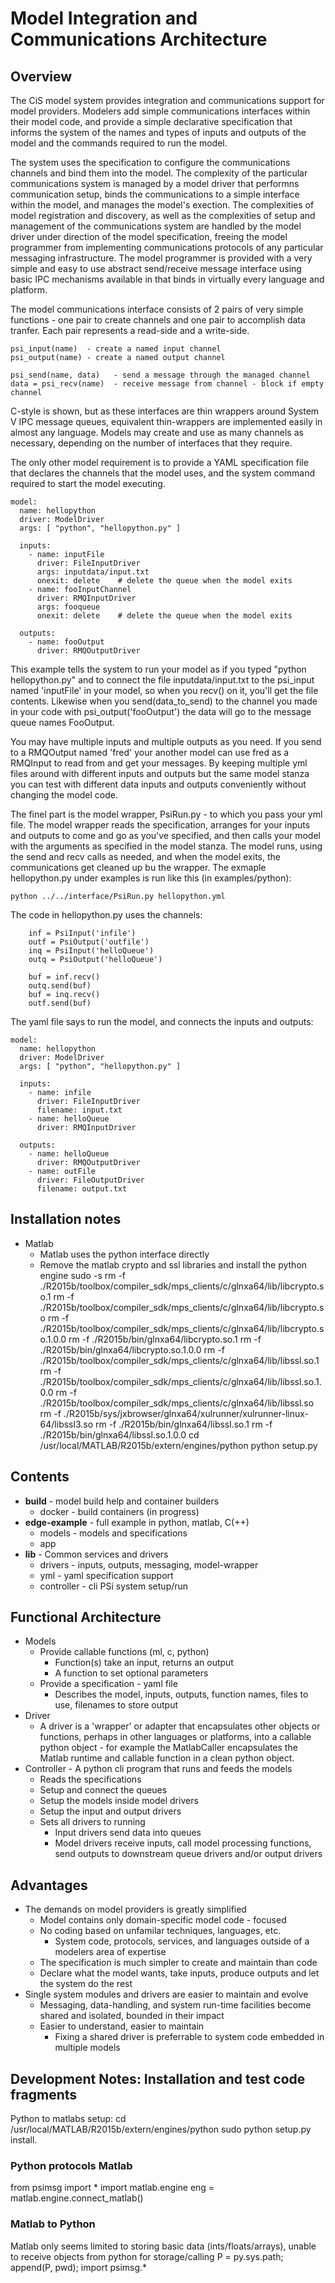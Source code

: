# Model Integration and Communications Architecture

## Overview
The CiS model system provides integration and communications support for model providers.
Modelers add simple communications interfaces within their model code, and provide a simple declarative specification that informs the system of the names and types of inputs and outputs of the model and the commands required to run the model.

The system uses the specification to configure the communications channels and bind them into the model.   The complexity of the particular communications system is managed by a model driver that performns communication setup, binds the communications to a simple interface within the model, and manages the model's exection.   The complexities of model registration and discovery, as well as the complexities of setup and management of the communications system are handled by the model driver under direction of the model specification, freeing the model programmer from implementing communications protocols of any particular messaging infrastructure.   The model programmer is provided with a very simple and easy to use abstract send/receive message interface using basic IPC mechanisms available in that binds  in virtually every language and platform.

The model communications interface consists of 2 pairs of very simple functions - one pair to create channels and one pair to accomplish data tranfer.   Each pair represents a read-side and a write-side.
```
psi_input(name)  - create a named input channel
psi_output(name) - create a named output channel

psi_send(name, data)   - send a message through the managed channel
data = psi_recv(name)  - receive message from channel - block if empty channel
```
C-style is shown, but as these interfaces are thin wrappers around System V IPC message queues, equivalent thin-wrappers are implemented easily in almost any language.
Models may create and use as many channels as necessary, depending on the number of interfaces that they require.

The only other model requirement is to provide a YAML specification file that declares the channels that the model uses, and the system command required to start the model executing.
```
model:
  name: hellopython
  driver: ModelDriver
  args: [ "python", "hellopython.py" ]

  inputs:
    - name: inputFile
      driver: FileInputDriver
      args: inputdata/input.txt
      onexit: delete    # delete the queue when the model exits
    - name: fooInputChannel
      driver: RMQInputDriver
      args: fooqueue
      onexit: delete    # delete the queue when the model exits
 
  outputs:
    - name: fooOutput
      driver: RMQOutputDriver

```
This example tells the system to run your model as if you typed "python hellopython.py" and to connect the file inputdata/input.txt
to the psi_input named 'inputFile' in your model, so when you recv() on it, you'll get the file contents.   Likewise
when you send(data_to_send) to the channel you made in your code with psi_output('fooOutput') the data will go to
the message queue names FooOutput.

You may have multiple inputs and multiple outputs as you need.   If you send to a RMQOutput named 'fred' your
another model can use fred as a RMQInput to read from and get your messages.
By keeping multiple yml files around with different inputs and outputs but the same model stanza you can test
with different data inputs and outputs conveniently without changing the model code.

The finel part is the model wrapper, PsiRun.py - to which you pass your yml file.   The model wrapper reads the
specification, arranges for your inputs and outputs to come and go as you've specified, and then calls your model
with the arguments as specified in the model stanza.   The model runs, using the send and recv calls as needed, 
and when the model exits, the communications get cleaned up bu the wrapper.
The exmaple hellopython.py under examples is run like this (in examples/python):
```
python ../../interface/PsiRun.py hellopython.yml
```
The code in hellopython.py uses the channels:
``` 
    inf = PsiInput('infile')
    outf = PsiOutput('outfile')
    inq = PsiInput('helloQueue')
    outq = PsiOutput('helloQueue')

    buf = inf.recv()
    outq.send(buf)
    buf = inq.recv()
    outf.send(buf)

```
The yaml file says to run the model, and connects the inputs and outputs:
```
model:
  name: hellopython
  driver: ModelDriver
  args: [ "python", "hellopython.py" ]

  inputs:
    - name: infile
      driver: FileInputDriver
      filename: input.txt
    - name: helloQueue    
      driver: RMQInputDriver

  outputs:
    - name: helloQueue    
      driver: RMQOutputDriver
    - name: outFile
      driver: FileOutputDriver
      filename: output.txt
```



## Installation notes
* Matlab
  * Matlab uses the python interface directly
  * Remove the matlab crypto and ssl libraries and install the python engine
sudo -s
rm -f ./R2015b/toolbox/compiler_sdk/mps_clients/c/glnxa64/lib/libcrypto.so.1
rm -f ./R2015b/toolbox/compiler_sdk/mps_clients/c/glnxa64/lib/libcrypto.so
rm -f ./R2015b/toolbox/compiler_sdk/mps_clients/c/glnxa64/lib/libcrypto.so.1.0.0
rm -f ./R2015b/bin/glnxa64/libcrypto.so.1
rm -f ./R2015b/bin/glnxa64/libcrypto.so.1.0.0
rm -f ./R2015b/toolbox/compiler_sdk/mps_clients/c/glnxa64/lib/libssl.so.1
rm -f ./R2015b/toolbox/compiler_sdk/mps_clients/c/glnxa64/lib/libssl.so.1.0.0
rm -f ./R2015b/toolbox/compiler_sdk/mps_clients/c/glnxa64/lib/libssl.so
rm -f ./R2015b/sys/jxbrowser/glnxa64/xulrunner/xulrunner-linux-64/libssl3.so
rm -f ./R2015b/bin/glnxa64/libssl.so.1
rm -f ./R2015b/bin/glnxa64/libssl.so.1.0.0
cd /usr/local/MATLAB/R2015b/extern/engines/python
python setup.py

## Contents

* **build** - model build help and container builders
  * docker - build containers (in progress)
* **edge-example** - full example in python, matlab, C(++)
  * models - models and specifications
  * app
* **lib** - Common services and drivers
  * drivers - inputs, outputs, messaging, model-wrapper
  * yml - yaml specification support
  * controller - cli PSi system setup/run

## Functional Architecture

* Models
  * Provide callable functions (ml, c, python)
    * Function(s) take an input, returns an output
    * A function to set optional parameters
  * Provide a specification - yaml file
    * Describes the model, inputs, outputs, function names, files to use, filenames to store output
* Driver
  * A driver is a 'wrapper' or adapter that encapsulates other objects or functions, perhaps in other languages or platforms, into a callable python object - for example the MatlabCaller encapsulates the Matlab runtime and callable function in a clean python object.
* Controller - A python cli program that runs and feeds the models
  * Reads the specifications
  * Setup and connect the queues
  * Setup the models inside model drivers
  * Setup the input and output drivers
  * Sets all drivers to running
    * Input drivers send data into queues
    * Model drivers receive inputs, call model processing functions, send outputs to downstream queue drivers and/or output drivers

## Advantages

* The demands on model providers is greatly simplified
  * Model contains only domain-specific model code - focused
  * No coding based on unfamilar techniques, languages, etc.
    * System code, protocols, services, and languages outside of a modelers area of expertise
  * The specification is much simpler to create and maintain than code
  * Declare what the model wants, take inputs, produce outputs and let the system do the rest
* Single system modules and drivers are easier to maintain and evolve
  * Messaging, data-handling, and system run-time facilities become shared and isolated, bounded in their impact
  * Easier to understand, easier to maintain
    * Fixing a shared driver is preferrable to system code embedded in multiple models

## Development Notes:  Installation and test code fragments

Python to matlabs setup:
cd /usr/local/MATLAB/R2015b/extern/engines/python
sudo python setup.py install.

### Python protocols Matlab

from psimsg import *
import matlab.engine
eng = matlab.engine.connect_matlab()

### Matlab to Python

Matlab only seems limited to storing basic data (ints/floats/arrays), unable to receive objects from python for storage/calling
P = py.sys.path;
append(P, pwd);
import psimsg.*
